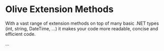 # Olive Extension Methods
With a vast range of extension methods on top of many basic .NET types (int, string, DateTime, ...) it makes your code more readable, concise and efficient code.

...
